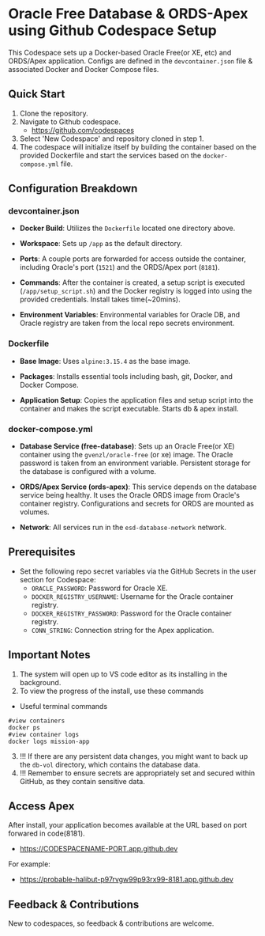 # Oracle Free Database & ORDS-Apex using Github Codespace Setup

This Codespace sets up a Docker-based Oracle Free(or XE, etc) and ORDS/Apex application. Configs are defined in the `devcontainer.json` file & associated Docker and Docker Compose files.

## Quick Start

1. Clone the repository.
2. Navigate to Github codespace.
	- https://github.com/codespaces
3. Select 'New Codespace' and repository cloned in step 1.
4. The codespace will initialize itself by building the container based on the provided Dockerfile and start the services based on the `docker-compose.yml` file.

## Configuration Breakdown

### devcontainer.json

- **Docker Build**: Utilizes the `Dockerfile` located one directory above.
  
- **Workspace**: Sets up `/app` as the default directory.
  
- **Ports**: A couple ports are forwarded for access outside the container, including Oracle's port (`1521`) and the ORDS/Apex port (`8181`).
  
- **Commands**: After the container is created, a setup script is executed (`/app/setup_script.sh`) and the Docker registry is logged into using the provided credentials. Install takes time(~20mins). 
  
- **Environment Variables**: Environmental variables for Oracle DB, and Oracle registry are taken from the local repo secrets environment.

### Dockerfile

- **Base Image**: Uses `alpine:3.15.4` as the base image.
  
- **Packages**: Installs essential tools including bash, git, Docker, and Docker Compose.
  
- **Application Setup**: Copies the application files and setup script into the container and makes the script executable. Starts db & apex install. 

### docker-compose.yml

- **Database Service (free-database)**: Sets up an Oracle Free(or XE) container using the `gvenzl/oracle-free` (or xe) image. The Oracle password is taken from an environment variable. Persistent storage for the database is configured with a volume. 

- **ORDS/Apex Service (ords-apex)**: This service depends on the database service being healthy. It uses the Oracle ORDS image from Oracle's container registry. Configurations and secrets for ORDS are mounted as volumes.

- **Network**: All services run in the `esd-database-network` network.

## Prerequisites

- Set the following repo secret variables via the GitHub Secrets in the user section for Codespace:
  - `ORACLE_PASSWORD`: Password for Oracle XE.
  - `DOCKER_REGISTRY_USERNAME`: Username for the Oracle container registry.
  - `DOCKER_REGISTRY_PASSWORD`: Password for the Oracle container registry.
  - `CONN_STRING`: Connection string for the Apex application.

## Important Notes

1. The system will open up to VS code editor as its installing in the background.
2. To view the progress of the install, use these commands
- Useful terminal commands
```
#view containers
docker ps
#view container logs
docker logs mission-app
```
3. !!! If there are any persistent data changes, you might want to back up the `db-vol` directory, which contains the database data.
4. !!! Remember to ensure  secrets are appropriately set and secured within GitHub, as they contain sensitive data.

## Access Apex
After install,  your application becomes available at the URL based on port forwared in code(8181).  
- https://CODESPACENAME-PORT.app.github.dev

For example:
- https://probable-halibut-p97rvgw99p93rx99-8181.app.github.dev

## Feedback & Contributions

New to codespaces, so feedback & contributions are welcome.



